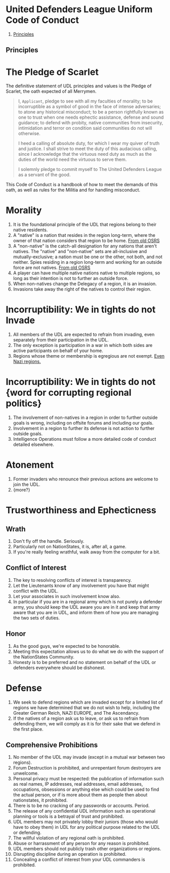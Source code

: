 United Defenders League Uniform Code of Conduct
================================

1. [Principles](#principles)

Principles
-------------------------

# The Pledge of Scarlet

The definitive statement of UDL principles and values is the Pledge of Scarlet, the oath expected of all Merrymen.

> I, `Applicant`, pledge to see with all my faculties of morality; to be incorruptible as a symbol of good in the face of intense adversaries; to atone any historical misconduct; to be a person rightfully known as one to trust when one needs ephectic assistance, defense and sound guidance; to defend with probity, native communities from insecurity, intimidation and terror on condition said communities do not will otherwise.
> 
> I heed a calling of absolute duty, for which I wear my quiver of truth and justice. I shall strive to meet the duty of this audacious calling, since I acknowledge that the virtuous need duty as much as the duties of the world need the virtuous to serve them.
> 
> I solemnly pledge to commit myself to The United Defenders League as a servant of the good.

This Code of Conduct is a handbook of how to meet the demands of this oath, as well as rules for the Militia and for handling misconduct.

# Morality

1. It is the foundational principle of the UDL that regions belong to their native residents.
2. A "native" is a nation that resides in the region long-term, where the owner of that nation considers that region to be home. [From old OSRS](http://web.archive.org/web/20050521153957/http://forums.jolt.co.uk/showthread.php?t=301703) 
3. A "non-native" is the catch-all designation for any nations that aren't natives. The "native" and "non-native" sets are all-inclusive and mutually-exclusive; a nation must be one or the other, not both, and not neither. Spies residing in a region long-term and working for an outside force are not natives. [From old OSRS](http://web.archive.org/web/20050521153957/http://forums.jolt.co.uk/showthread.php?t=301703) 
4. A player can have multiple native nations native to multiple regions, so long as their intention is not to further an outside force.
5. When non-natives change the Delegacy of a region, it is an invasion.
6. Invasions take away the right of the natives to control their region.

# Incorruptibility: We in tights do not Invade

1. All members of the UDL are expected to refrain from invading, even separately from their participation in the UDL.
2. The only exception is participation in a war in which both sides are active participants on behalf of your home.
3. Regions whose theme or membership is egregious are not exempt. [Even Nazi regions.](http://s4.zetaboards.com/UDL/topic/9829200/1/)

# Incorruptibility: We in tights do not {word for corrupting regional politics}

1. The involvement of non-natives in a region in order to further outside goals is wrong, including on offsite forums and including our goals.
2. Involvement in a region to further its defense is not action to further outside goals.
3. Intelligence Operations must follow a more detailed code of conduct detailed elsewhere.

# Atonement

1. Former invaders who renounce their previous actions are welcome to join the UDL.
2. {more?}

# Trustworthiness and Ephecticness

## Wrath

1. Don't fly off the handle. Seriously.
2. Particularly not on NationStates, it is, after all, a game.
3. If you're really feeling wrathful, walk away from the computer for a bit.

## Conflict of Interest

1. The key to resolving conflicts of interest is transparency.
2. Let the Lieutenants know of any involvement you have that might conflict with the UDL.
3. Let your associates in such involvement know also.
4. In particular if you are in a regional army which is not purely a defender army, you should keep the UDL aware you are in it and keep that army aware that you are in UDL, and inform them of how you are managing the two sets of duties.

## Honor

1. As the good guys, we're expected to be honorable.
2. Meeting this expectation allows us to do what we do with the support of the NationStates Community.
3. Honesty is to be preferred and no statement on behalf of the UDL or defenders everywhere should be dishonest.

# Defense

1. We seek to defend regions which are invaded except for a limited list of regions we have determined that we do not wish to help, including the Greater German Reich, NAZI EUROPE, and The Ascendancy.
2. If the natives of a region ask us to leave, or ask us to refrain from defending them, we will comply as it is for their sake that we defend in the first place.

 
Comprehensive Prohibitions
-------------------------

1. No member of the UDL may invade (except in a mutual war between two regions).
2. Forum Destruction is prohibited, and unrepentant forum destroyers are unwelcome.
3. Personal privacy must be respected: the publication of information such as real names, IP addresses, real addresses, email addresses, occupations, obsessions or anything else which could be used to find the actual person, or if is more about them as people then about nationstates, it prohibited.
4. There is to be no cracking of any passwords or accounts. Period. 
5. The release of any confidential UDL information such as operational planning or tools is a betrayal of trust and prohibited.
6. UDL members may not privately lobby their juniors (those who would have to obey them) in UDL for any political purpose related to the UDL or defending.
7. The willful violation of any regional oath is prohibited.
8. Abuse or harrassment of any person for any reason is prohibited. 
9. UDL members should not publicly trash other organizations or regions.
10. Disrupting discipline during an operation is prohibited.
11. Concealing a conflict of interest from your UDL commanders is prohibited.
